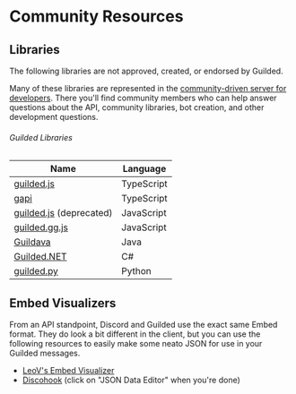 # Community Resources

## Libraries

The following libraries are not approved, created, or endorsed by Guilded.

Many of these libraries are represented in the [community-driven server for developers](https://community.guildedapi.com). There you'll find community members who can help answer questions about the API, community libraries, bot creation, and other development questions.

###### Guilded Libraries

| Name                                                            | Language   |
|-----------------------------------------------------------------|------------|
| [guilded.js](https://github.com/guildedjs/guilded.js)           | TypeScript |
| [gapi](https://github.com/Skillz4Killz/gapi)                    | TypeScript |
| [guilded.js](https://github.com/Chixel/guilded.js) (deprecated) | JavaScript |
| [guilded.gg.js](https://github.com/Sxmurai/guilded.gg.js)       | JavaScript |
| [Guildava](https://github.com/somefriggnidiot/Guildava)         | Java       |
| [Guilded.NET](https://github.com/Guilded-NET/Guilded.NET)       | C#         |
| [guilded.py](https://github.com/shayypy/guilded.py)             | Python     |

## Embed Visualizers

From an API standpoint, Discord and Guilded use the exact same Embed format. They do look a bit different in the client, but you can use the following resources to easily make some neato JSON for use in your Guilded messages.

- [LeoV's Embed Visualizer](https://leovoel.github.io/embed-visualizer)
- [Discohook](https://discohook.app) (click on "JSON Data Editor" when you're done)
